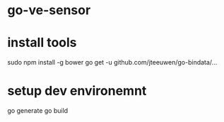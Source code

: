 # go-ve-sensor

# install tools
sudo npm install -g bower
go get -u github.com/jteeuwen/go-bindata/...

# setup dev environemnt
go generate
go build
